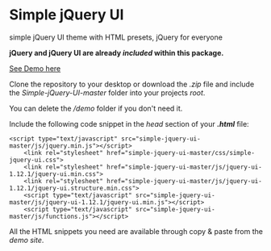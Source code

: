 # Simple jQuery UI

simple jQuery UI theme with HTML presets, jQuery for everyone

**jQuery and jQuery UI are already _included_ within this package.**

[See Demo here](https://raw.githack.com/leonzuendel/Simple-jQuery-UI/master/demo/index.html)

Clone the repository to your desktop or download the _.zip_ file and include the _Simple-jQuery-UI-master_ folder into your projects _root_. 

You can delete the _/demo_ folder if you don't need it.

Include the following code snippet in the _head_ section of your **_.html_** file:

```
<script type="text/javascript" src="simple-jquery-ui-master/js/jquery.min.js"></script>
    <link rel="stylesheet" href="simple-jquery-ui-master/css/simple-jquery-ui.css">
    <link rel="stylesheet" href="simple-jquery-ui-master/js/jquery-ui-1.12.1/jquery-ui.min.css">
    <link rel="stylesheet" href="simple-jquery-ui-master/js/jquery-ui-1.12.1/jquery-ui.structure.min.css">
    <script type="text/javascript" src="simple-jquery-ui-master/js/jquery-ui-1.12.1/jquery-ui.min.js"></script>
    <script type="text/javascript" src="simple-jquery-ui-master/js/functions.js"></script>
```

All the HTML snippets you need are available through copy & paste from the _demo site_.
